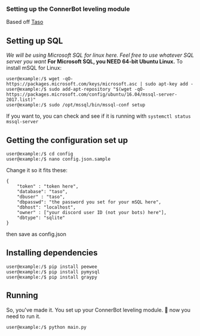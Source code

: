 ### Setting up the ConnerBot leveling module

Based off [Taso](https://github.com/SSL-Dev-Team/Taso)

## Setting up SQL
*We will be using Microsoft SQL for linux here. Feel free to use whatever SQL server you want*
**For Microsoft SQL, you NEED 64-bit Ubuntu Linux.**
To install mSQL for Linux:
```
user@example:/$ wget -qO- https://packages.microsoft.com/keys/microsoft.asc | sudo apt-key add -
user@example:/$ sudo add-apt-repository "$(wget -qO- https://packages.microsoft.com/config/ubuntu/16.04/mssql-server-2017.list)"
user@example:/$ sudo /opt/mssql/bin/mssql-conf setup
```

If you want to, you can check and see if it is running with `systemctl status mssql-server`

## Getting the configuration set up
```
user@example:/$ cd config
user@example:/$ nano config.json.sample
```
Change it so it fits these:
```
{
    "token" : "token here",
    "database": "taso",
    "dbuser" : "taso",
    "dbpasswd": "the password you set for your mSQL here",
    "dbhost": "localhost",
    "owner" : ["your discord user ID (not your bots) here"],
    "dbtype": "sqlite"
}
```
then save as config.json

## Installing dependencies 
```
user@example:/$ pip install peewee
user@example:/$ pip install pymysql
user@example:/$ pip install graypy
```

## Running 
So, you've made it. You set up your ConnerBot leveling module. 👏 now you need to run it.
```
user@example:/$ python main.py
```

